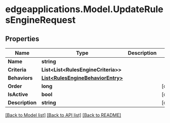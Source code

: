 # edgeapplications.Model.UpdateRulesEngineRequest

## Properties

Name | Type | Description | Notes
------------ | ------------- | ------------- | -------------
**Name** | **string** |  | 
**Criteria** | **List&lt;List&lt;RulesEngineCriteria&gt;&gt;** |  | 
**Behaviors** | [**List&lt;RulesEngineBehaviorEntry&gt;**](RulesEngineBehaviorEntry.md) |  | 
**Order** | **long** |  | [optional] 
**IsActive** | **bool** |  | [optional] 
**Description** | **string** |  | [optional] 

[[Back to Model list]](../../README.md#documentation-for-models) [[Back to API list]](../../README.md#documentation-for-api-endpoints) [[Back to README]](../../README.md)


